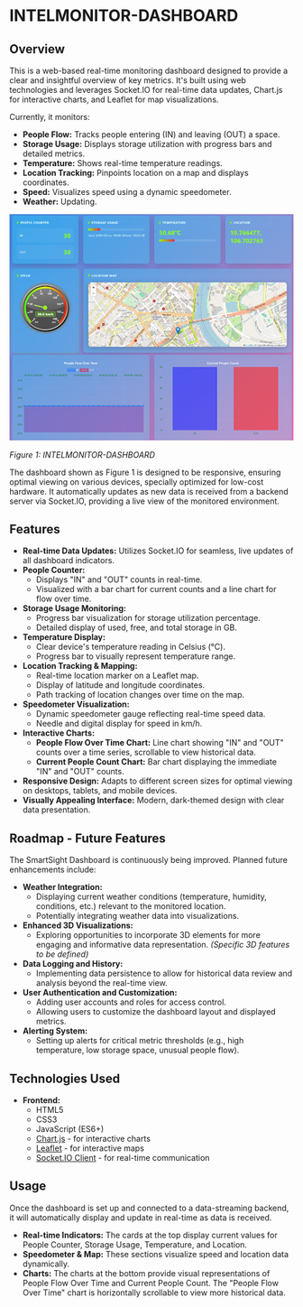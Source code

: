 # INTELMONITOR-DASHBOARD

## Overview

This is a web-based real-time monitoring dashboard designed to provide a clear and insightful overview of key metrics. It's built using web technologies and leverages Socket.IO for real-time data updates, Chart.js for interactive charts, and Leaflet for map visualizations.

Currently, it monitors:

*   **People Flow:** Tracks people entering (IN) and leaving (OUT) a space.
*   **Storage Usage:** Displays storage utilization with progress bars and detailed metrics.
*   **Temperature:** Shows real-time temperature readings.
*   **Location Tracking:** Pinpoints location on a map and displays coordinates.
*   **Speed:** Visualizes speed using a dynamic speedometer.
*   **Weather:** Updating.
  
![web](images/web_new.png)

*Figure 1: INTELMONITOR-DASHBOARD*

The dashboard shown as Figure 1 is designed to be responsive, ensuring optimal viewing on various devices, specially optimized for low-cost hardware. It automatically updates as new data is received from a backend server via Socket.IO, providing a live view of the monitored environment.

## Features

*   **Real-time Data Updates:** Utilizes Socket.IO for seamless, live updates of all dashboard indicators.
*   **People Counter:**
    *   Displays "IN" and "OUT" counts in real-time.
    *   Visualized with a bar chart for current counts and a line chart for flow over time.
*   **Storage Usage Monitoring:**
    *   Progress bar visualization for storage utilization percentage.
    *   Detailed display of used, free, and total storage in GB.
*   **Temperature Display:**
    *   Clear device's temperature reading in Celsius (°C).
    *   Progress bar to visually represent temperature range.
*   **Location Tracking & Mapping:**
    *   Real-time location marker on a Leaflet map.
    *   Display of latitude and longitude coordinates.
    *   Path tracking of location changes over time on the map.
*   **Speedometer Visualization:**
    *   Dynamic speedometer gauge reflecting real-time speed data.
    *   Needle and digital display for speed in km/h.
*   **Interactive Charts:**
    *   **People Flow Over Time Chart:** Line chart showing "IN" and "OUT" counts over a time series, scrollable to view historical data.
    *   **Current People Count Chart:** Bar chart displaying the immediate "IN" and "OUT" counts.
*   **Responsive Design:** Adapts to different screen sizes for optimal viewing on desktops, tablets, and mobile devices.
*   **Visually Appealing Interface:** Modern, dark-themed design with clear data presentation.

## Roadmap - Future Features

The SmartSight Dashboard is continuously being improved. Planned future enhancements include:

*   **Weather Integration:**
    *   Displaying current weather conditions (temperature, humidity, conditions, etc.) relevant to the monitored location.
    *   Potentially integrating weather data into visualizations.
*   **Enhanced 3D Visualizations:**
    *   Exploring opportunities to incorporate 3D elements for more engaging and informative data representation. *(Specific 3D features to be defined)*
*   **Data Logging and History:**
    *   Implementing data persistence to allow for historical data review and analysis beyond the real-time view.
*   **User Authentication and Customization:**
    *   Adding user accounts and roles for access control.
    *   Allowing users to customize the dashboard layout and displayed metrics.
*   **Alerting System:**
    *   Setting up alerts for critical metric thresholds (e.g., high temperature, low storage space, unusual people flow).

## Technologies Used

*   **Frontend:**
    *   HTML5
    *   CSS3
    *   JavaScript (ES6+)
    *   [Chart.js](https://www.chartjs.org/) - for interactive charts
    *   [Leaflet](https://leafletjs.com/) - for interactive maps
    *   [Socket.IO Client](https://socket.io/docs/v4/client-api/) - for real-time communication

## Usage

Once the dashboard is set up and connected to a data-streaming backend, it will automatically display and update in real-time as data is received.

*   **Real-time Indicators:** The cards at the top display current values for People Counter, Storage Usage, Temperature, and Location.
*   **Speedometer & Map:** These sections visualize speed and location data dynamically.
*   **Charts:** The charts at the bottom provide visual representations of People Flow Over Time and Current People Count. The "People Flow Over Time" chart is horizontally scrollable to view more historical data.
